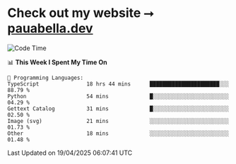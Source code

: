 # Check out my website ⭢ [pauabella.dev](https://pauabella.dev)

<!--START_SECTION:waka-->
![Code Time](http://img.shields.io/badge/Code%20Time-4%2C348%20hrs%2021%20mins-blue)

📊 **This Week I Spent My Time On** 

```text
💬 Programming Languages: 
TypeScript               18 hrs 44 mins      ██████████████████████░░░   88.79 % 
Python                   54 mins             █░░░░░░░░░░░░░░░░░░░░░░░░   04.29 % 
Gettext Catalog          31 mins             █░░░░░░░░░░░░░░░░░░░░░░░░   02.50 % 
Image (svg)              21 mins             ░░░░░░░░░░░░░░░░░░░░░░░░░   01.73 % 
Other                    18 mins             ░░░░░░░░░░░░░░░░░░░░░░░░░   01.48 % 
```


 Last Updated on 19/04/2025 06:07:41 UTC
<!--END_SECTION:waka-->
